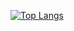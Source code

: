 [![Top Langs](https://github-readme-stats.vercel.app/api/top-langs/?username=remisiki&theme=dracula&layout=compact&hide=Jupyter%20Notebook)](https://github.com/anuraghazra/github-readme-stats)
